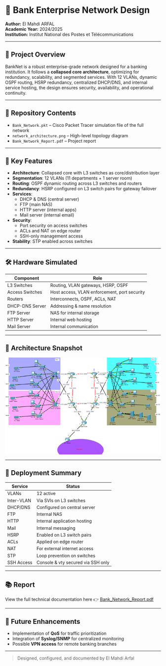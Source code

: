 # 🏦 Bank Enterprise Network Design

**Author:** El Mahdi ARFAL  
**Academic Year:** 2024/2025  
**Institution:** Institut National des Postes et Télécommunications  

---

## 📌 Project Overview

BankNet is a robust enterprise-grade network designed for a banking institution. It follows a **collapsed core architecture**, optimizing for redundancy, scalability, and segmented services. With 12 VLANs, dynamic OSPF routing, HSRP redundancy, centralized DHCP/DNS, and internal service hosting, the design ensures security, availability, and operational continuity.

---

## 📂 Repository Contents

- `Bank_Network.pkt` – Cisco Packet Tracer simulation file of the full network  
- `network_architecture.png` – High-level topology diagram  
- `Bank_Network_Report.pdf` – Project report

---

## 🧠 Key Features

- **Architecture**: Collapsed core with L3 switches as core/distribution layer
- **Segmentation**: 12 VLANs (11 departments + 1 server room)
- **Routing**: OSPF dynamic routing across L3 switches and routers
- **Redundancy**: HSRP configured on L3 switch pairs for gateway failover
- **Services**:
  - DHCP & DNS (central server)
  - FTP (main NAS)
  - HTTP server (internal apps)
  - Mail server (internal email)
- **Security**:
  - Port security on access switches
  - ACLs and NAT on edge router
  - SSH-only management access
- **Stability**: STP enabled across switches

---

## 🛠 Hardware Simulated

| Component       | Role                                             |
|----------------|--------------------------------------------------|
| L3 Switches     | Routing, VLAN gateways, HSRP, OSPF               |
| Access Switches | Host access, VLAN enforcement, port security     |
| Routers         | Interconnects, OSPF, ACLs, NAT                   |
| DHCP-DNS Server | Addressing & name resolution                    |
| FTP Server      | NAS for internal storage                         |
| HTTP Server     | Internal web hosting                             |
| Mail Server     | Internal communication                           |

---

## 🧩 Architecture Snapshot

![Network Topology](network_architecture.png)

---

## 🧪 Deployment Summary

| Service        | Status                               |
|----------------|--------------------------------------|
| VLANs          | 12 active                            |
| Inter-VLAN     | Via SVIs on L3 switches              |
| DHCP/DNS       | Configured on central server         |
| FTP            | Internal NAS                         |
| HTTP           | Internal application hosting         |
| Mail           | Internal messaging                   |
| HSRP           | Enabled on L3 switch pairs           |
| ACLs           | Applied on edge router               |
| NAT            | For external internet access         |
| STP            | Loop prevention on switches          |
| SSH Access     | Console & vty secured via SSH only   |

---

## 📚 Report

View the full technical documentation here 👉 [Bank_Network_Report.pdf](./Bank_Network%20(2).pdf)

---

## 🧭 Future Enhancements

- Implementation of **QoS** for traffic prioritization  
- Integration of **Syslog/SNMP** for centralized monitoring  
- Possible **VPN access** for remote banking branches  

---

> Designed, configured, and documented by El Mahdi Arfal
